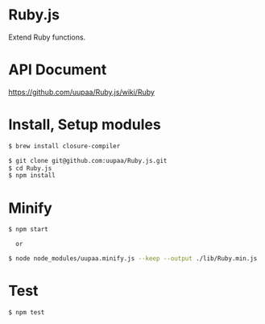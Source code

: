 Ruby.js
=========

Extend Ruby functions.

# API Document

https://github.com/uupaa/Ruby.js/wiki/Ruby

# Install, Setup modules

```sh
$ brew install closure-compiler

$ git clone git@github.com:uupaa/Ruby.js.git
$ cd Ruby.js
$ npm install
```

# Minify

```sh
$ npm start

  or

$ node node_modules/uupaa.minify.js --keep --output ./lib/Ruby.min.js ./lib/Ruby.js
```

# Test

```sh
$ npm test
```

